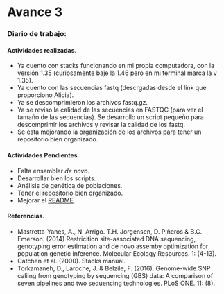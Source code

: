 # Avance 3

### Diario de trabajo:

#### Actividades realizadas.

+ Ya cuento con stacks funcionando en mi propia computadora, con la versión 1.35 (curiosamente baje la 1.46 pero en mi terminal marca la v 1.35).
+ Ya cuento con las secuencias fastq (descrgadas desde el link que proporciono Alicia).
+ Ya se descomprimieron los archivos fastq.gz.
+ Ya se reviso la calidad de las secuencias en FASTQC (para ver el tamaño de las secuencias). Se desarrollo un script pequeño para descomprimir los archivos y revisar la calidad de los fastq.
+ Se esta mejorando la organización de los archivos para tener un repositorio bien organizado.

#### Actividades Pendientes.

+ Falta ensamblar *de novo*.
+ Desarrollar bien los scripts.
+ Análisis de genética de poblaciones.
+ Tener el repositorio bien organizado.
+ Mejorar el [README](https://github.com/ArturoMoLo90/Proyecto_Final_Bioinf2017-II/blob/master/README.md).

#### Referencias.

+ Mastretta-Yanes, A., N. Arrigo. T.H. Jorgensen, D. Piñeros & B.C. Emerson. (2014) Restricition site-associated DNA sequencing, genotyping error estimation and de novo assemby optimization for population genetic inference. Molecular Ecology Resources. 1: (4-13).
+ Catchen et al. (2000). Stacks manual.
+ Torkamaneh, D., Laroche, J. & Belzile, F. (2016). Genome-wide SNP caliing from genotyping by sequencing (GBS) data: A comparison of seven pipelines and two sequencing technologies. PLoS ONE. 11: (8). 